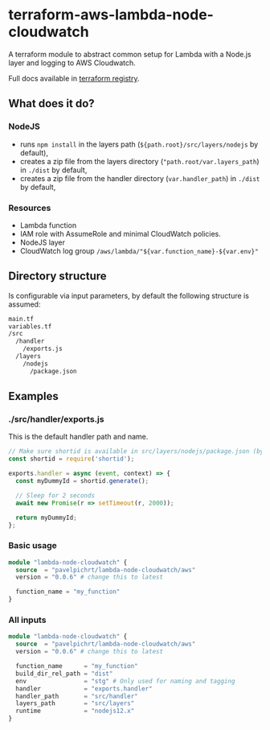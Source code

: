 # terraform-aws-lambda-node-cloudwatch

A terraform module to abstract common setup for Lambda with a Node.js layer and logging to AWS Cloudwatch.

Full docs available in [terraform registry](https://registry.terraform.io/modules/pavelpichrt/lambda-node-cloudwatch/aws/latest).

## What does it do?
### NodeJS
* runs `npm install` in the layers path (`${path.root}/src/layers/nodejs` by default),
* creates a zip file from the layers directory (`"path.root/var.layers_path`) in `./dist` by default,
* creates a zip file from the handler directory (`var.handler_path`) in `./dist` by default,

### Resources
* Lambda function
* IAM role with AssumeRole and minimal CloudWatch policies.
* NodeJS layer
* CloudWatch log group `/aws/lambda/"${var.function_name}-${var.env}"`

## Directory structure
Is configurable via input parameters, by default the following structure is assumed:

```bash
main.tf
variables.tf
/src
  /handler
    /exports.js
  /layers
    /nodejs
      /package.json
```

## Examples

### ./src/handler/exports.js
This is the default handler path and name.

```javascript
// Make sure shortid is available in src/layers/nodejs/package.json (by default)
const shortid = require('shortid');

exports.handler = async (event, context) => {
  const myDummyId = shortid.generate();

  // Sleep for 2 seconds
  await new Promise(r => setTimeout(r, 2000));

  return myDummyId;
};
```

### Basic usage
```terraform
module "lambda-node-cloudwatch" {
  source  = "pavelpichrt/lambda-node-cloudwatch/aws"
  version = "0.0.6" # change this to latest

  function_name = "my_function"
}
```

### All inputs
```terraform
module "lambda-node-cloudwatch" {
  source  = "pavelpichrt/lambda-node-cloudwatch/aws"
  version = "0.0.6" # change this to latest

  function_name      = "my_function"
  build_dir_rel_path = "dist"
  env                = "stg" # Only used for naming and tagging
  handler            = "exports.handler"
  handler_path       = "src/handler"
  layers_path        = "src/layers"
  runtime            = "nodejs12.x"
}
```